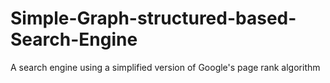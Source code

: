 # Simple-Graph-structured-based-Search-Engine
A search engine using a simplified version of Google's page rank algorithm
